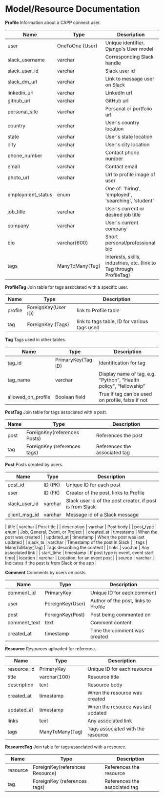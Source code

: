 # Model/Resource Documentation

**Profile**
Information about a CAPP connect user.

| Name              | Type                 | Description               |
| ----------------- | -------------------- | ------------------------- |
| user           | OneToOne (User)     | Unique identifier, Django's User model|
| slack_username | varchar | Corresponding Slack handle   |
| slack_user_id | varchar | Slack user id   |
| slack_dm_url | varchar | Link to message user on Slack   |
| linkedin_url| varchar | LinkedIn url   |
| github_url| varchar | GitHub url   |
| personal_site | varchar | Personal or portfolio url   |
| country | varchar | User's country location   |
| state | varchar | User's state location   |
| city | varchar | User's city location   |
| phone_number | varchar | Contact phone number   |
| email | varchar | Contact email   |
| photo_url       | varchar             | Url to profile image of user       |
| employment_status | enum | One of: 'hiring', 'employed', 'searching', 'student'   |
| job_title | varchar | User's current or desired job title  |
| company | varchar | User's current company  |
| bio | varchar(600) | Short personal/professional bio   |
| tags | ManyToMany(Tag) | Interests, skills, industries, etc. (link to Tag through ProfileTag)  |

**ProfileTag**
Join table for tags associated with a specific user.

| Name               | Type              | Description                                                  |
| ------------------ | ----------------- | ------------------------------------------------------------ |
| profile            |ForeignKey(User ID)| link to Profile table                                            |
| tag             | ForeignKey (Tags) | link to tags table, ID for various tags used                                     |

**Tag**
Tags used in other tables.

| Name               | Type              | Description                                                  |
| ------------------ | ----------------- | ------------------------------------------------------------ |
| tag_id             | PrimaryKey(Tag ID)| Identification for tag                                       |
| tag_name           | varchar           | Display name of tag, e.g. “Python”, "Health policy", “fellowship”          |
| allowed_on_profile         | Boolean field           |True if tag can be used on profile, false if not          |

**PostTag**
Join table for tags associated with a post.

| Name               | Type                         | Description                                                  |
| ------------------ | ---------------------------- | ------------------------------------------------------------ |
| post            | ForeignKey(references Posts) | References the post                                          |
| tag             | ForeignKey (references tags) | References the associated tag                                |

**Post**
Posts created by users.

| Name               | Type              | Description                                                  |
| ------------------ | ----------------- | ------------------------------------------------------------ |
| post_id            | ID (PK)           | Unique ID for each post                                      |
| user            |  ID (FK)          |  Creator of the post, links to Profile                                         |
| slack_user_id            |  varchar         |  Slack user id of the post creator, if post is from Slack                                        |
| client_msg_id              |   varchar         |  Message id of a Slack message                                                  |

| title              |   varchar         |  Post title                                                  |
| description        |  varchar          |  Post body                                                   |
| post_type                |  enum  |  Job, General, Event, or Project                                 |
| created_at         |  timestamp        | When the post was created |
| updated_at         |  timestamp        | When the post was last updated |
| slack_ts        |  varchar        | Timestamp of the post in Slack |
| tags                |  ManyToMany(Tag)  |  Tags describing the content                                 |
| links              |  varchar          |  Any associated link                                         |
| start_time        |  timestamp        | If post type is event, event start time|
| location              |  varchar          |  Location, for an event post                                         |
| source                | varchar  | Indicates if the post is from Slack or the app                                 |

**Comment**
Comments by users on posts.

| Name         | Type              | Description                              |
|--------------|-------------------|------------------------------------------|
| comment_id   | PrimaryKey        | Unique ID for each comment                |
| user         | ForeignKey(User)  | Author of the post, links to Profile                   |
| post         | ForeignKey(Post)  | Post being commented on                          |
| comment_text | text              | Comment content         |
| created_at   | timestamp         | Time the comment was created             |

**Resource**
Resources uploaded for reference.

| Name       | Type         | Description                         |
|------------|--------------|-------------------------------------|
| resource_id| PrimaryKey   | Unique ID for each resource         |
| title      | varchar(100) | Resource title                      |
| description| text         | Resource body                |
| created_at | timestamp    | When the resource was created       |
| updated_at | timestamp    | When the resource was last updated               |
| links      | text         | Any associated link |
| tags      | ManyToMany(Tag)         | Tags associated with the resource |

**ResourceTag**
Join table for tags associated with a resource.

| Name               | Type                         | Description                                                  |
| ------------------ | ---------------------------- | ------------------------------------------------------------ |
| resource            | ForeignKey(references Resource) | References the resource                                          |
| tag             | ForeignKey (references tags) | References the associated tag                                |
